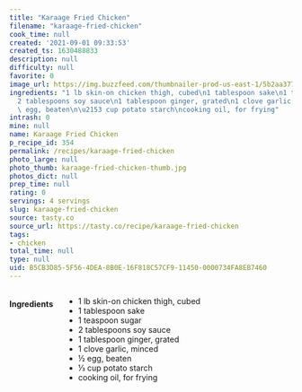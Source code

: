 ```yaml
---
title: "Karaage Fried Chicken"
filename: "karaage-fried-chicken"
cook_time: null
created: '2021-09-01 09:33:53'
created_ts: 1630488833
description: null
difficulty: null
favorite: 0
image_url: https://img.buzzfeed.com/thumbnailer-prod-us-east-1/5b2aa37781514ab68f18ae2a1ceb74e6/final3.jpg
ingredients: "1 lb skin-on chicken thigh, cubed\n1 tablespoon sake\n1 teaspoon sugar\n\
  2 tablespoons soy sauce\n1 tablespoon ginger, grated\n1 clove garlic, minced\n\xBD\
  \ egg, beaten\n\u2153 cup potato starch\ncooking oil, for frying"
intrash: 0
mine: null
name: Karaage Fried Chicken
p_recipe_id: 354
permalink: /recipes/karaage-fried-chicken
photo_large: null
photo_thumb: karaage-fried-chicken-thumb.jpg
photos_dict: null
prep_time: null
rating: 0
servings: 4 servings
slug: karaage-fried-chicken
source: tasty.co
source_url: https://tasty.co/recipe/karaage-fried-chicken
tags:
- chicken
total_time: null
type: null
uid: B5CB3D85-5F56-4DEA-8B0E-16F818C57CF9-11450-0000734FA8EB7460
---
```

<div class="large-8 medium-7 columns" id="writeup">	</div><!-- #writeup -->
</div><!-- #row-one -->
<div class="row" id="row-two">	<div class="medium-4 small-5 columns" id="ingredients"><h4>Ingredients</h4><div class="box box-ingredients content"><ul>
<li>1 lb skin-on chicken thigh, cubed</li>
<li>1 tablespoon sake</li>
<li>1 teaspoon sugar</li>
<li>2 tablespoons soy sauce</li>
<li>1 tablespoon ginger, grated</li>
<li>1 clove garlic, minced</li>
<li>½ egg, beaten</li>
<li>⅓ cup potato starch</li>
<li>cooking oil, for frying</li>
</ul>
</div>	</div>	<div class="medium-6 small-7 columns" id="directions">	</div>